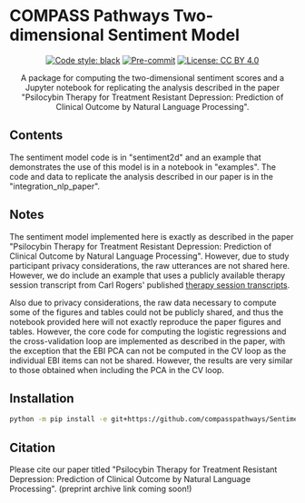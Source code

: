 # COMPASS Pathways Two-dimensional Sentiment Model

<div align="center">

[![Code style: black](https://img.shields.io/badge/code%20style-black-000000.svg)](https://github.com/psf/black)
[![Pre-commit](https://img.shields.io/badge/pre--commit-enabled-brightgreen?logo=pre-commit&logoColor=white)](https://github.com/compasspathways/Sentiment2D-Staging/blob/master/.pre-commit-config.yaml)
[![License: CC BY 4.0](https://img.shields.io/badge/License-CC_BY_4.0-lightgrey.svg)](https://creativecommons.org/licenses/by/4.0/)

A package for computing the two-dimensional sentiment scores and a Jupyter notebook for replicating the analysis described in the paper "Psilocybin Therapy for Treatment Resistant Depression: Prediction of Clinical Outcome by Natural Language Processing".

</div>

## Contents
The sentiment model code is in "sentiment2d" and an example that demonstrates the use of this model is in a notebook in "examples". The code and data to replicate the analysis described in our paper is in the "integration_nlp_paper". 

## Notes
The sentiment model implemented here is exactly as described in the paper "Psilocybin Therapy for Treatment Resistant Depression: Prediction of Clinical Outcome by Natural Language Processing". However, due to study participant privacy considerations, the raw utterances are not shared here. However, we do include an example that uses a publicly available therapy session transcript from Carl Rogers' published [therapy session transcripts](https://anamartinspsicoterapiaacp.files.wordpress.com/2016/04/brodley-transcripts-of-carl-rogers-therapy-sessions.pdf). 

Also due to privacy considerations, the raw data necessary to compute some of the figures and tables could not be publicly shared, and thus the notebook provided here will not exactly reproduce the paper figures and tables. However, the core code for computing the logistic regressions and the cross-validation loop are implemented as described in the paper, with the exception that the EBI PCA can not be computed in the CV loop as the individual EBI items can not be shared. However, the results are very similar to those obtained when including the PCA in the CV loop. 

## Installation

```bash
python -m pip install -e git+https://github.com/compasspathways/Sentiment2D
```

## Citation

Please cite our paper titled "Psilocybin Therapy for Treatment Resistant Depression: Prediction of Clinical Outcome by Natural Language Processing". (preprint archive link coming soon!)

